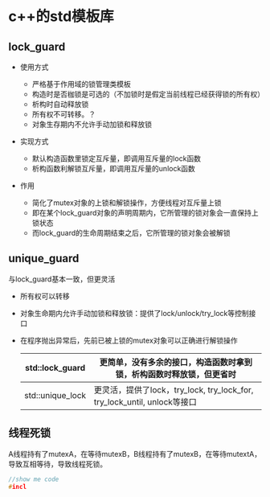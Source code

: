 # c++的std模板库



## lock_guard

- 使用方式
  - 严格基于作用域的锁管理类模板
  - 构造时是否枷锁是可选的（不加锁时是假定当前线程已经获得锁的所有权）
  - 析构时自动释放锁
  - 所有权不可转移。？
  - 对象生存期内不允许手动加锁和释放锁

- 实现方式
  - 默认构造函数里锁定互斥量，即调用互斥量的lock函数
  - 析构函数利解锁互斥量，即调用互斥量的unlock函数
- 作用
  - 简化了mutex对象的上锁和解锁操作，方便线程对互斥量上锁
  - 即在某个lock_guard对象的声明周期内，它所管理的锁对象会一直保持上锁状态
  - 而lock_guard的生命周期结束之后，它所管理的锁对象会被解锁



## unique_guard

与lock_guard基本一致，但更灵活

- 所有权可以转移

- 对象生命期内允许手动加锁和释放锁：提供了lock/unlock/try_lock等控制接口

- 在程序抛出异常后，先前已被上锁的mutex对象可以正确进行解锁操作

  | std::lock_guard  | 更简单，没有多余的接口，构造函数时拿到锁，析构函数时释放锁，但更省时 |
  | ---------------- | ------------------------------------------------------------ |
  | std::unique_lock | 更灵活，提供了lock，try_lock, try_lock_for, try_lock_until, unlock等接口 |

  

## 线程死锁

A线程持有了mutexA，在等待mutexB，B线程持有了mutexB，在等待mutextA，导致互相等待，导致线程死锁。

```c++
//show me code
#incl 
```

